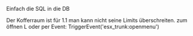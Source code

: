 Einfach die SQL in die DB

Der Kofferraum ist für 1.1 man kann nicht seine Limits überschreiten. 
zum öffnen L oder per Event:
TriggerEvent('esx_trunk:openmenu')
